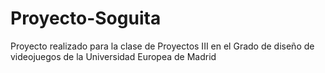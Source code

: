 # Proyecto-Soguita
Proyecto realizado para la clase de Proyectos III en el Grado de diseño de videojuegos de la Universidad Europea de Madrid
